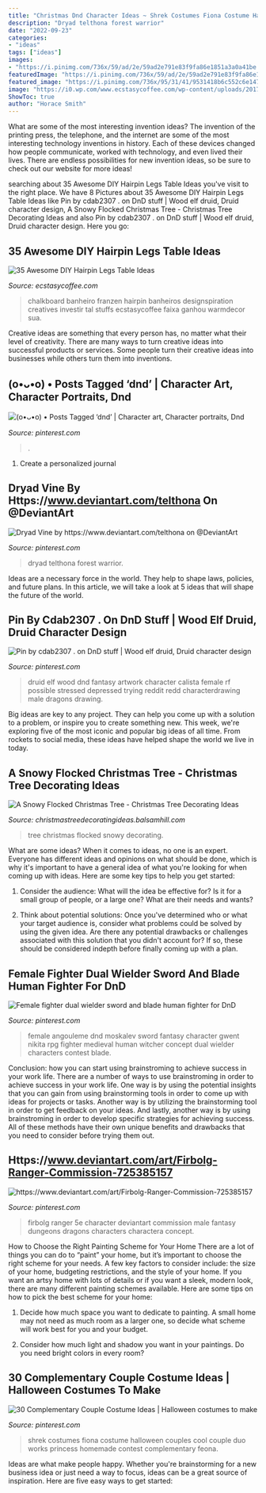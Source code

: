 ```yaml
---
title: "Christmas Dnd Character Ideas ~ Shrek Costumes Fiona Costume Halloween Couples Cool Couple Duo Works Princess Homemade Contest Complementary Feona"
description: "Dryad telthona forest warrior"
date: "2022-09-23"
categories:
- "ideas"
tags: ["ideas"]
images:
- "https://i.pinimg.com/736x/59/ad/2e/59ad2e791e83f9fa86e1851a3a0a41be.jpg"
featuredImage: "https://i.pinimg.com/736x/59/ad/2e/59ad2e791e83f9fa86e1851a3a0a41be.jpg"
featured_image: "https://i.pinimg.com/736x/95/31/41/9531418b6c552c6e1475e5e5a1157965--cool-halloween-costumes-couples-halloween.jpg"
image: "https://i0.wp.com/www.ecstasycoffee.com/wp-content/uploads/2017/01/Vintage-look-in-the-dining-room.jpg?resize=600%2C900&amp;ssl=1"
ShowToc: true
author: "Horace Smith"
---
```



What are some of the most interesting invention ideas?
The invention of the printing press, the telephone, and the internet are some of the most interesting technology inventions in history. Each of these devices changed how people communicate, worked with technology, and even lived their lives. There are endless possibilities for new invention ideas, so be sure to check out our website for more ideas!

	

		
searching about 35 Awesome DIY Hairpin Legs Table Ideas you've visit to the right place. We have 8 Pictures about 35 Awesome DIY Hairpin Legs Table Ideas like Pin by cdab2307 . on DnD stuff | Wood elf druid, Druid character design, A Snowy Flocked Christmas Tree - Christmas Tree Decorating Ideas and also Pin by cdab2307 . on DnD stuff | Wood elf druid, Druid character design. Here you go:
		
    
## 35 Awesome DIY Hairpin Legs Table Ideas

<img loading=lazy src="https://i0.wp.com/www.ecstasycoffee.com/wp-content/uploads/2017/01/Vintage-look-in-the-dining-room.jpg?resize=600%2C900&amp;ssl=1" onerror="this.onerror=null;this.src='https://tse3.mm.bing.net/th?id=OIP.Cn5qtjKORE2S2fiEJLbp_gHaLH&amp;pid=15.1';" alt="35 Awesome DIY Hairpin Legs Table Ideas">

_Source: ecstasycoffee.com_

>chalkboard banheiro franzen hairpin banheiros designspiration creatives investir tal stuffs ecstasycoffee faixa ganhou warmdecor sua. 

	

Creative ideas are something that every person has, no matter what their level of creativity. There are many ways to turn creative ideas into successful products or services. Some people turn their creative ideas into businesses while others turn them into inventions.

    
## (o•ᴗ•o) • Posts Tagged ‘dnd’ | Character Art, Character Portraits, Dnd

<img loading=lazy src="https://i.pinimg.com/736x/59/ad/2e/59ad2e791e83f9fa86e1851a3a0a41be.jpg" onerror="this.onerror=null;this.src='https://tse3.mm.bing.net/th?id=OIP._eaMWcXeI4sZYv3qWb1tMgHaKd&amp;pid=15.1';" alt="(o•ᴗ•o) • Posts Tagged ‘dnd’ | Character art, Character portraits, Dnd">

_Source: pinterest.com_

>. 

	

1. Create a personalized journal

    
## Dryad Vine By Https://www.deviantart.com/telthona On @DeviantArt

<img loading=lazy src="https://i.pinimg.com/736x/27/78/9c/27789c4b018339acab3600b030be1dc3.jpg" onerror="this.onerror=null;this.src='https://tse1.mm.bing.net/th?id=OIP.XWWShG3Rq3yehHyLSeW0QAHaJ3&amp;pid=15.1';" alt="Dryad Vine by https://www.deviantart.com/telthona on @DeviantArt">

_Source: pinterest.com_

>dryad telthona forest warrior. 

	

Ideas are a necessary force in the world. They help to shape laws, policies, and future plans. In this article, we will take a look at 5 ideas that will shape the future of the world.

    
## Pin By Cdab2307 . On DnD Stuff | Wood Elf Druid, Druid Character Design

<img loading=lazy src="https://i.pinimg.com/736x/2f/a1/ac/2fa1acefb8d5d55e1605bec37164cd73.jpg" onerror="this.onerror=null;this.src='https://tse2.mm.bing.net/th?id=OIP.3zdTvf0vIWk2xdXoDo3YzgHaKe&amp;pid=15.1';" alt="Pin by cdab2307 . on DnD stuff | Wood elf druid, Druid character design">

_Source: pinterest.com_

>druid elf wood dnd fantasy artwork character calista female rf possible stressed depressed trying reddit redd characterdrawing male dragons drawing. 

	

Big ideas are key to any project. They can help you come up with a solution to a problem, or inspire you to create something new. This week, we're exploring five of the most iconic and popular big ideas of all time. From rockets to social media, these ideas have helped shape the world we live in today.

    
## A Snowy Flocked Christmas Tree - Christmas Tree Decorating Ideas

<img loading=lazy src="http://christmastreedecoratingideas.balsamhill.com/wp-content/uploads/2018/02/5-1.jpg" onerror="this.onerror=null;this.src='https://tse2.mm.bing.net/th?id=OIP.p3F5JT4I2f-lwwXtvfK0SgHaLL&amp;pid=15.1';" alt="A Snowy Flocked Christmas Tree - Christmas Tree Decorating Ideas">

_Source: christmastreedecoratingideas.balsamhill.com_

>tree christmas flocked snowy decorating. 

	

What are some ideas?
When it comes to ideas, no one is an expert. Everyone has different ideas and opinions on what should be done, which is why it's important to have a general idea of what you're looking for when coming up with ideas. Here are some key tips to help you get started:
1. Consider the audience: What will the idea be effective for? Is it for a small group of people, or a large one? What are their needs and wants?

2. Think about potential solutions: Once you've determined who or what your target audience is, consider what problems could be solved by using the given idea. Are there any potential drawbacks or challenges associated with this solution that you didn't account for? If so, these should be considered indepth before finally coming up with a plan.


    
## Female Fighter Dual Wielder Sword And Blade Human Fighter For DnD

<img loading=lazy src="https://i.pinimg.com/736x/7e/aa/b6/7eaab6982c3b5db6a37cb33b7c2f8d46.jpg" onerror="this.onerror=null;this.src='https://tse1.mm.bing.net/th?id=OIP.Tz6JJ44jttpGITWUqs6mTgHaKd&amp;pid=15.1';" alt="Female fighter dual wielder sword and blade human fighter for DnD">

_Source: pinterest.com_

>female angouleme dnd moskalev sword fantasy character gwent nikita rpg fighter medieval human witcher concept dual wielder characters contest blade. 

	

Conclusion: how you can start using brainstroming to achieve success in your work life.
There are a number of ways to use brainstroming in order to achieve success in your work life. One way is by using the potential insights that you can gain from using brainstorming tools in order to come up with ideas for projects or tasks. Another way is by utilizing the brainstorming tool in order to get feedback on your ideas. And lastly, another way is by using brainstroming in order to develop specific strategies for achieving success. All of these methods have their own unique benefits and drawbacks that you need to consider before trying them out.

    
## Https://www.deviantart.com/art/Firbolg-Ranger-Commission-725385157

<img loading=lazy src="https://i.pinimg.com/736x/c4/10/90/c410904009af9e60faa72a2eb53b139c.jpg" onerror="this.onerror=null;this.src='https://tse4.mm.bing.net/th?id=OIP.WNBRWihWfH2Uu8ct755TfQHaLd&amp;pid=15.1';" alt="https://www.deviantart.com/art/Firbolg-Ranger-Commission-725385157">

_Source: pinterest.com_

>firbolg ranger 5e character deviantart commission male fantasy dungeons dragons characters charactera concept. 

	

How to Choose the Right Painting Scheme for Your Home
There are a lot of things you can do to “paint” your home, but it’s important to choose the right scheme for your needs. A few key factors to consider include: the size of your home, budgeting restrictions, and the style of your home. If you want an artsy home with lots of details or if you want a sleek, modern look, there are many different painting schemes available. Here are some tips on how to pick the best scheme for your home:
1. Decide how much space you want to dedicate to painting. A small home may not need as much room as a larger one, so decide what scheme will work best for you and your budget.

2. Consider how much light and shadow you want in your paintings. Do you need bright colors in every room?

    
## 30 Complementary Couple Costume Ideas | Halloween Costumes To Make

<img loading=lazy src="https://i.pinimg.com/736x/95/31/41/9531418b6c552c6e1475e5e5a1157965--cool-halloween-costumes-couples-halloween.jpg" onerror="this.onerror=null;this.src='https://tse2.mm.bing.net/th?id=OIP.iqvShZDLBhLSRuPj3R14hQHaKe&amp;pid=15.1';" alt="30 Complementary Couple Costume Ideas | Halloween costumes to make">

_Source: pinterest.com_

>shrek costumes fiona costume halloween couples cool couple duo works princess homemade contest complementary feona. 

	

Ideas are what make people happy. Whether you're brainstorming for a new business idea or just need a way to focus, ideas can be a great source of inspiration. Here are five easy ways to get started: 

